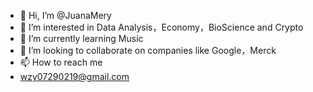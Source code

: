 - 👋 Hi, I’m @JuanaMery
- 👀 I’m interested in Data Analysis，Economy，BioScience and Crypto
- 🌱 I’m currently learning Music
- 💞️ I’m looking to collaborate on companies like Google，Merck
- 📫 How to reach me
- wzy07290219@gmail.com

<!---
JuanaMery/JuanaMery is a ✨ special ✨ repository because its `README.md` (this file) appears on your GitHub profile.
You can click the Preview link to take a look at your changes.
--->
